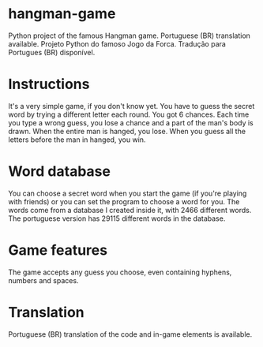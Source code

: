 # hangman-game
Python project of the famous Hangman game. Portuguese (BR) translation available.
Projeto Python do famoso Jogo da Forca. Tradução para Portugues (BR) disponível.

# Instructions
It's a very simple game, if you don't know yet. You have to guess the secret word by trying a different letter each round. You got 6 chances. Each time you type a wrong guess, you lose a chance and a part of the man's body is drawn. When the entire man is hanged, you lose. When you guess all the letters before the man in hanged, you win.

# Word database
You can choose a secret word when you start the game (if you're playing with friends) or you can set the program to choose a word for you. The words come from a database I created inside it, with 2466 different words. The portuguese version has 29115 different words in the database.

# Game features
The game accepts any guess you choose, even containing hyphens, numbers and spaces.

# Translation
Portuguese (BR) translation of the code and in-game elements is available.
